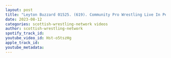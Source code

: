 ```yaml
---
layout: post
title: "Leyton Buzzard 01525. (619). Community Pro Wrestling Live In Peterhead"
date: 2023-08-12
categories: scottish-wrestling-network videos
author: scottish-wrestling-network
spotify_track_id: 
youtube_video_id: Hst-o5tszHg
apple_track_id: 
youtube_metadata: 
---
```

